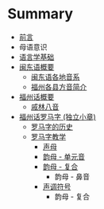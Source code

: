 # Summary

* [前言](README.md)
* 母语意识
* [语言学基础](语言学基础/README.md)
* [闽东语概要](闽东语概要/README.md)
   * [闽东语各地音系](闽东语概要/闽东语各地音系.md)
   * [福州各县方音简介](闽东语概要/福州各地音系简介.md)
* [福州话概要](福州话概要/README.md)
   * [戚林八音](福州话概要/戚林八音/README.md)
* [福州话罗马字 (独立小章)](福州话罗马字/README.md)
   * [罗马字的历史](福州话罗马字/平话字的历史.md)
   * [罗马字教学](福州话罗马字/罗马字教学/README.md)
       * [声母](福州话罗马字/罗马字教学/声母.md)
       * [韵母 - 单元音](福州话罗马字/罗马字教学/韵母.md)
       * [韵母 - 复合](福州话罗马字/罗马字教学/韵母_复合.md)
           * 韵母 - 鼻音
       * [声调符号](福州话罗马字/罗马字教学/声调符号.md)
           * 韵母 - 复合

